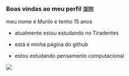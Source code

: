   ### Boas vindas ao meu perfil 🇧🇷
meu nome é Murilo e tenho 15 anos
- atualmente estou estudando no Tiradentes 

- está é minha página do github

- estou estudando pensamento computacional 

![](https://media.tenor.com/Re6NVozFoJgAAAAi/goblin-clash-royale.gif)

